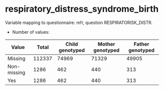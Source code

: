 # respiratory_distress_syndrome_birth
Variable mapping to questionnaire: mfr, question RESPIRATORISK_DISTR.
- Number of values:

| Value | Total | Child genotyped | Mother genotyped | Father genotyped |
| ----- | ----- | --------------- | ---------------- | ---------------- |
| Missing | 112337 | 74969 | 71329 | 49905 |
| Non-missing | 1286 | 462 | 440 | 313 |
| Yes | 1286 | 462 | 440 |313 |



